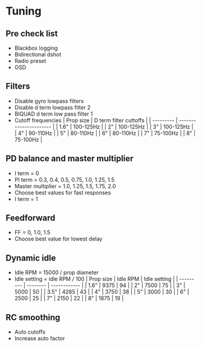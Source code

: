 # Tuning

## Pre check list
- Blackbox logging
- Bidirectional dshot
- Radio preset
- OSD

## Filters
- Disable gyro lowpass filters
- Disable d term lowpass filter 2
- BIQUAD d term low pass filter 1
- Cutoff frequencies
  | Prop size | D term filter cuttoffs |
  | --------- | ---------------------- |
  | 1.6"      | 100-125Hz              |
  | 2"        | 100-125Hz              |
  | 3"        | 100-125Hz              |
  | 4"        | 90-110Hz               |
  | 5"        | 80-110Hz               |
  | 6"        | 80-110Hz               |
  | 7"        | 75-100Hz               |
  | 8"        | 75-100Hz               |

## PD balance and master multiplier
- I term = 0
- PI term = 0.3, 0.4, 0.5, 0.75, 1.0, 1.25, 1.5
- Master multiplier = 1.0, 1.25, 1.5, 1.75, 2.0
- Choose best values for fast responses
- I term = 1

## Feedforward
- FF = 0, 1.0, 1.5
- Choose best value for lowest delay

## Dynamic idle
- Idle RPM = 15000 / prop diameter
- Idle setting = idle RPM / 100
  | Prop size | Idle RPM | Idle setting |
  | --------- | -------- | ------------ |
  | 1.6"      | 9375     | 94           |
  | 2"        | 7500     | 75           |
  | 3"        | 5000     | 50           |
  | 3.5"      | 4285     | 43           |
  | 4"        | 3750     | 38           |
  | 5"        | 3000     | 30           |
  | 6"        | 2500     | 25           |
  | 7"        | 2150     | 22           |
  | 8"        | 1875     | 19           |

## RC smoothing
- Auto cutoffs
- Increase auto factor
